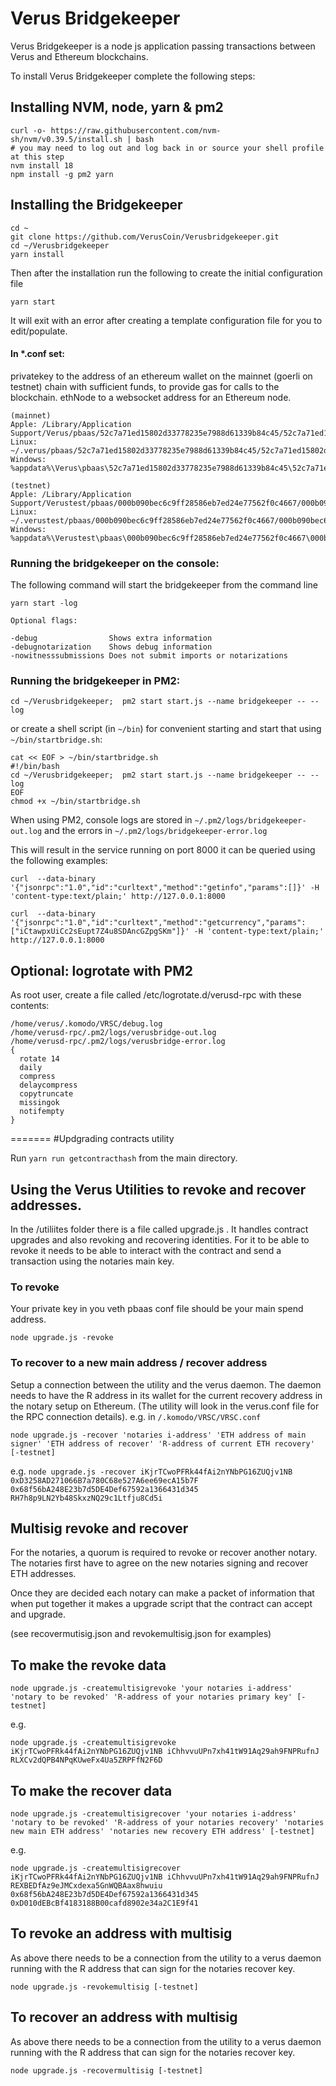 # Verus Bridgekeeper

Verus Bridgekeeper is a node js application passing transactions between Verus and Ethereum blockchains.

To install Verus Bridgekeeper  complete the following steps:

## Installing NVM, node, yarn & pm2
```shell
curl -o- https://raw.githubusercontent.com/nvm-sh/nvm/v0.39.5/install.sh | bash
# you may need to log out and log back in or source your shell profile at this step
nvm install 18
npm install -g pm2 yarn
```
## Installing the Bridgekeeper
```shell
cd ~
git clone https://github.com/VerusCoin/Verusbridgekeeper.git
cd ~/Verusbridgekeeper
yarn install
```
Then after the installation run the following to create the initial configuration file
```shell
yarn start
```
It will exit with an error after creating a template configuration file for you to edit/populate.
#### In *.conf set: 
privatekey to the address of an ethereum wallet on the mainnet (goerli on testnet) chain with sufficient funds, to provide gas for calls to the blockchain.
ethNode to a websocket address for an Ethereum node.
```
(mainnet)
Apple: /Library/Application Support/Verus/pbaas/52c7a71ed15802d33778235e7988d61339b84c45/52c7a71ed15802d33778235e7988d61339b84c45.conf
Linux: ~/.verus/pbaas/52c7a71ed15802d33778235e7988d61339b84c45/52c7a71ed15802d33778235e7988d61339b84c45.conf
Windows: %appdata%\Verus\pbaas\52c7a71ed15802d33778235e7988d61339b84c45\52c7a71ed15802d33778235e7988d61339b84c45.conf

(testnet)
Apple: /Library/Application Support/Verustest/pbaas/000b090bec6c9ff28586eb7ed24e77562f0c4667/000b090bec6c9ff28586eb7ed24e77562f0c4667.conf
Linux: ~/.verustest/pbaas/000b090bec6c9ff28586eb7ed24e77562f0c4667/000b090bec6c9ff28586eb7ed24e77562f0c4667.conf
Windows: %appdata%\Verustest\pbaas\000b090bec6c9ff28586eb7ed24e77562f0c4667\000b090bec6c9ff28586eb7ed24e77562f0c4667.conf
```
### Running the bridgekeeper on the console:

The following command will start the bridgekeeper from the command line 

```shell
yarn start -log
```

```
Optional flags:

-debug                Shows extra information
-debugnotarization    Shows debug information
-nowitnesssubmissions Does not submit imports or notarizations

```
### Running the bridgekeeper in PM2:
```shell
cd ~/Verusbridgekeeper;  pm2 start start.js --name bridgekeeper -- --log
```
or create a shell script (in `~/bin`) for convenient starting and start that using `~/bin/startbridge.sh`:
```
cat << EOF > ~/bin/startbridge.sh
#!/bin/bash
cd ~/Verusbridgekeeper;  pm2 start start.js --name bridgekeeper -- --log
EOF
chmod +x ~/bin/startbridge.sh
```
When using PM2, console logs are stored in `~/.pm2/logs/bridgekeeper-out.log` and the errors in `~/.pm2/logs/bridgekeeper-error.log`

This will result in the service running on port 8000 it can be queried using the following examples:
```shell
curl  --data-binary '{"jsonrpc":"1.0","id":"curltext","method":"getinfo","params":[]}' -H 'content-type:text/plain;' http://127.0.0.1:8000

curl  --data-binary '{"jsonrpc":"1.0","id":"curltext","method":"getcurrency","params":["iCtawpxUiCc2sEupt7Z4u8SDAncGZpgSKm"]}' -H 'content-type:text/plain;' http://127.0.0.1:8000
```

## Optional: logrotate with PM2
As root user, create a file called /etc/logrotate.d/verusd-rpc with these contents:
```shell
/home/verus/.komodo/VRSC/debug.log
/home/verusd-rpc/.pm2/logs/verusbridge-out.log
/home/verusd-rpc/.pm2/logs/verusbridge-error.log
{
  rotate 14
  daily
  compress
  delaycompress
  copytruncate
  missingok
  notifempty
}
```
=======
#Updgrading contracts utility

Run `yarn run getcontracthash`  from the main directory.

## Using the Verus Utilities to revoke and recover addresses.

In the /utiliites folder there is a file called upgrade.js .  It handles contract upgrades and also revoking
and recovering identities.  For it to be able to revoke it needs to be able to interact with the contract
and send a transaction using the notaries main key.


### To revoke

Your private key in you veth pbaas conf file should be your main spend address.

```shell
node upgrade.js -revoke
```

### To recover to a new main address / recover address

Setup a connection between the utility and the verus daemon.  The daemon needs to have the R address in its wallet for the current
recovery address in the notary setup on Ethereum. (The utility will look in the verus.conf file for the RPC connection details).
e.g. in `/.komodo/VRSC/VRSC.conf`

```shell
node upgrade.js -recover 'notaries i-address' 'ETH address of main signer' 'ETH address of recover' 'R-address of current ETH recovery' [-testnet]
```
e.g.
`node upgrade.js -recover iKjrTCwoPFRk44fAi2nYNbPG16ZUQjv1NB 0xD3258AD271066B7a780C68e527A6ee69ecA15b7F 0x68f56bA248E23b7d5DE4Def67592a1366431d345 RH7h8p9LN2Yb48SkxzNQ29c1Ltfju8Cd5i`


## Multisig revoke and recover

For the notaries, a quorum is required to revoke or recover another notary. The notaries first have to agree on the new notaries signing and recover ETH addresses.

Once they are decided each notary can make a packet of information that when put together it makes a upgrade script that the contract can accept and upgrade.

(see recovermutisig.json and revokemultisig.json for examples)

## To make the revoke data

```shell
node upgrade.js -createmultisigrevoke 'your notaries i-address' 'notary to be revoked' 'R-address of your notaries primary key' [-testnet]
```
e.g.
```shell
node upgrade.js -createmultisigrevoke iKjrTCwoPFRk44fAi2nYNbPG16ZUQjv1NB iChhvvuUPn7xh41tW91Aq29ah9FNPRufnJ RLXCv2dQPB4NPqKUweFx4Ua5ZRPFfN2F6D
```

## To make the recover data

```shell
node upgrade.js -createmultisigrecover 'your notaries i-address' 'notary to be revoked' 'R-address of your notaries recovery' 'notaries new main ETH address' 'notaries new recovery ETH address' [-testnet]
```
e.g.
```shell
node upgrade.js -createmultisigrecover iKjrTCwoPFRk44fAi2nYNbPG16ZUQjv1NB iChhvvuUPn7xh41tW91Aq29ah9FNPRufnJ REXBEDfAz9eJMCxdexa5GnWQBAax8hwuiu 0x68f56bA248E23b7d5DE4Def67592a1366431d345 0xD010dEBcBf4183188B00cafd8902e34a2C1E9f41
```
## To revoke an address with multisig

As above there needs to be a connection from the utility to a verus daemon running with the R address that can sign
for the notaries recover key.

```shell
node upgrade.js -revokemultisig [-testnet]
```


## To recover an address with multisig

As above there needs to be a connection from the utility to a verus daemon running with the R address that can sign
for the notaries recover key.

```shell
node upgrade.js -recovermultisig [-testnet]
```
